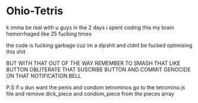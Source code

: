# Ohio-Tetris

k imma be real with u guys in the 2 days i spent coding this my brain hemorrhaged like 25 fucking times

the code is fucking garbage cuz im a dipshit and cldnt be fucked optimising this shit

BUT WITH THAT OUT OF THE WAY REMEMBER TO SMASH THAT LIKE BUTTON OBLITERATE THAT SUSCRIBE BUTTON AND COMMIT GENOCIDE ON THAT NOTIFICATION BELL


P.S if u dun want the penis and condom tetrominos go to the tetromino.js file and remove dick_piece and condom_piece from the pieces array
